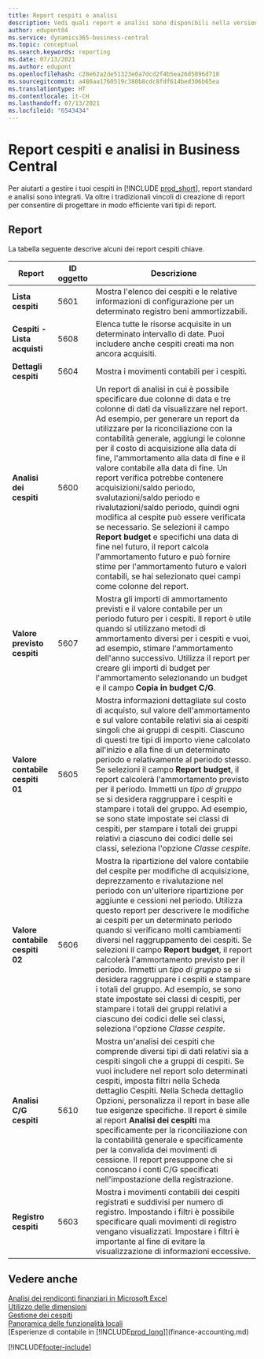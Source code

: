 ```yaml
---
title: Report cespiti e analisi
description: Vedi quali report e analisi sono disponibili nella versione standard di Business Central in modo da poter tenere traccia dei tuoi cespiti.
author: edupont04
ms.service: dynamics365-business-central
ms.topic: conceptual
ms.search.keywords: reporting
ms.date: 07/13/2021
ms.author: edupont
ms.openlocfilehash: c28e62a2de51323e0a7dcd2f4b5ea26d5896d718
ms.sourcegitcommit: a486aa1760519c380b8cdc8fdf614bed306b65ea
ms.translationtype: HT
ms.contentlocale: it-CH
ms.lasthandoff: 07/13/2021
ms.locfileid: "6543434"
---
```

# <a name="fixed-assets-reports-and-analytics-in-business-central"></a>Report cespiti e analisi in Business Central

Per aiutarti a gestire i tuoi cespiti in [!INCLUDE [prod_short](includes/prod_short.md)], report standard e analisi sono integrati. Va oltre i tradizionali vincoli di creazione di report per consentire di progettare in modo efficiente vari tipi di report.  

## <a name="reports"></a>Report

La tabella seguente descrive alcuni dei report cespiti chiave.

| Report | ID oggetto | Descrizione |
|--|--|--|
| **Lista cespiti** | 5601 | Mostra l'elenco dei cespiti e le relative informazioni di configurazione per un determinato registro beni ammortizzabili. |
| **Cespiti - Lista acquisti** | 5608 | Elenca tutte le risorse acquisite in un determinato intervallo di date. Puoi includere anche cespiti creati ma non ancora acquisiti. |
| **Dettagli cespiti** | 5604 | Mostra i movimenti contabili per i cespiti. |
| **Analisi dei cespiti** | 5600 | Un report di analisi in cui è possibile specificare due colonne di data e tre colonne di dati da visualizzare nel report. Ad esempio, per generare un report da utilizzare per la riconciliazione con la contabilità generale, aggiungi le colonne per il costo di acquisizione alla data di fine, l'ammortamento alla data di fine e il valore contabile alla data di fine. Un report verifica potrebbe contenere acquisizioni/saldo periodo, svalutazioni/saldo periodo e rivalutazioni/saldo periodo, quindi ogni modifica al cespite può essere verificata se necessario. Se selezioni il campo **Report budget** e specifichi una data di fine nel futuro, il report calcola l'ammortamento futuro e può fornire stime per l'ammortamento futuro e valori contabili, se hai selezionato quei campi come colonne del report. |
| **Valore previsto cespiti** | 5607 | Mostra gli importi di ammortamento previsti e il valore contabile per un periodo futuro per i cespiti. Il report è utile quando si utilizzano metodi di ammortamento diversi per i cespiti e vuoi, ad esempio, stimare l'ammortamento dell'anno successivo. Utilizza il report per creare gli importi di budget per l'ammortamento selezionando un budget e il campo **Copia in budget C/G**. |
| **Valore contabile cespiti 01** | 5605 | Mostra informazioni dettagliate sul costo di acquisto, sul valore dell'ammortamento e sul valore contabile relativi sia ai cespiti singoli che ai gruppi di cespiti. Ciascuno di questi tre tipi di importo viene calcolato all'inizio e alla fine di un determinato periodo e relativamente al periodo stesso. Se selezioni il campo **Report budget**, il report calcolerà l'ammortamento previsto per il periodo. Immetti un *tipo di gruppo* se si desidera raggruppare i cespiti e stampare i totali del gruppo. Ad esempio, se sono state impostate sei classi di cespiti, per stampare i totali dei gruppi relativi a ciascuno dei codici delle sei classi, seleziona l'opzione *Classe cespite*.|
| **Valore contabile cespiti 02** | 5606 |Mostra la ripartizione del valore contabile del cespite per modifiche di acquisizione, deprezzamento e rivalutazione nel periodo con un'ulteriore ripartizione per aggiunte e cessioni nel periodo. Utilizza questo report per descrivere le modifiche ai cespiti per un determinato periodo quando si verificano molti cambiamenti diversi nel raggruppamento dei cespiti. Se selezioni il campo **Report budget**, il report calcolerà l'ammortamento previsto per il periodo. Immetti un *tipo di gruppo* se si desidera raggruppare i cespiti e stampare i totali del gruppo. Ad esempio, se sono state impostate sei classi di cespiti, per stampare i totali dei gruppi relativi a ciascuno dei codici delle sei classi, seleziona l'opzione *Classe cespite*. |
| **Analisi C/G cespiti**| 5610 |Mostra un'analisi dei cespiti che comprende diversi tipi di dati relativi sia a cespiti singoli che a gruppi di cespiti. Se vuoi includere nel report solo determinati cespiti, imposta filtri nella Scheda dettaglio Cespiti. Nella Scheda dettaglio Opzioni, personalizza il report in base alle tue esigenze specifiche. Il report è simile al report **Analisi dei cespiti** ma specificamente per la riconciliazione con la contabilità generale e specificamente per la convalida dei movimenti di cessione. Il report presuppone che si conoscano i conti C/G specificati nell'impostazione della registrazione. |
| **Registro cespiti** |5603  |Mostra i movimenti contabili dei cespiti registrati e suddivisi per numero di registro. Impostando i filtri è possibile specificare quali movimenti di registro vengano visualizzati. Impostare i filtri è importante al fine di evitare la visualizzazione di informazioni eccessive. |

## <a name="see-also"></a>Vedere anche

[Analisi dei rendiconti finanziari in Microsoft Excel](finance-analyze-excel.md)  
[Utilizzo delle dimensioni](finance-dimensions.md)  
[Gestione dei cespiti](fa-manage.md)  
[Panoramica delle funzionalità locali](about-localization.md)  
[Esperienze di contabile in [!INCLUDE[prod_long](includes/prod_long.md)]](finance-accounting.md)  


[!INCLUDE[footer-include](includes/footer-banner.md)]

